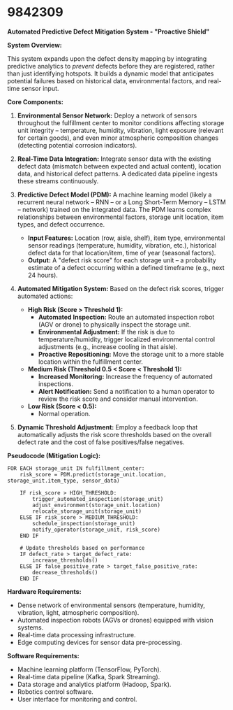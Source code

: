 # 9842309

**Automated Predictive Defect Mitigation System - "Proactive Shield"**

**System Overview:**

This system expands upon the defect density mapping by integrating predictive analytics to *prevent* defects before they are registered, rather than just identifying hotspots. It builds a dynamic model that anticipates potential failures based on historical data, environmental factors, and real-time sensor input.

**Core Components:**

1.  **Environmental Sensor Network:** Deploy a network of sensors throughout the fulfillment center to monitor conditions affecting storage unit integrity – temperature, humidity, vibration, light exposure (relevant for certain goods), and even minor atmospheric composition changes (detecting potential corrosion indicators).

2.  **Real-Time Data Integration:** Integrate sensor data with the existing defect data (mismatch between expected and actual content), location data, and historical defect patterns. A dedicated data pipeline ingests these streams continuously.

3.  **Predictive Defect Model (PDM):** A machine learning model (likely a recurrent neural network – RNN – or a Long Short-Term Memory – LSTM – network) trained on the integrated data. The PDM learns complex relationships between environmental factors, storage unit location, item types, and defect occurrence. 

    *   **Input Features:** Location (row, aisle, shelf), item type, environmental sensor readings (temperature, humidity, vibration, etc.), historical defect data for that location/item, time of year (seasonal factors).
    *   **Output:** A "defect risk score" for each storage unit – a probability estimate of a defect occurring within a defined timeframe (e.g., next 24 hours).

4.  **Automated Mitigation System:** Based on the defect risk scores, trigger automated actions:

    *   **High Risk (Score > Threshold 1):**
        *   **Automated Inspection:** Route an automated inspection robot (AGV or drone) to physically inspect the storage unit.
        *   **Environmental Adjustment:** If the risk is due to temperature/humidity, trigger localized environmental control adjustments (e.g., increase cooling in that aisle).
        *   **Proactive Repositioning:** Move the storage unit to a more stable location within the fulfillment center.
    *   **Medium Risk (Threshold 0.5 < Score < Threshold 1):**
        *   **Increased Monitoring:** Increase the frequency of automated inspections.
        *   **Alert Notification:** Send a notification to a human operator to review the risk score and consider manual intervention.
    *   **Low Risk (Score < 0.5):**
        *   Normal operation.

5.  **Dynamic Threshold Adjustment:**  Employ a feedback loop that automatically adjusts the risk score thresholds based on the overall defect rate and the cost of false positives/false negatives.

**Pseudocode (Mitigation Logic):**

```
FOR EACH storage_unit IN fulfillment_center:
    risk_score = PDM.predict(storage_unit.location, storage_unit.item_type, sensor_data)

    IF risk_score > HIGH_THRESHOLD:
        trigger_automated_inspection(storage_unit)
        adjust_environment(storage_unit.location)
        relocate_storage_unit(storage_unit)
    ELSE IF risk_score > MEDIUM_THRESHOLD:
        schedule_inspection(storage_unit)
        notify_operator(storage_unit, risk_score)
    END IF

    # Update thresholds based on performance
    IF defect_rate > target_defect_rate:
        increase_thresholds()
    ELSE IF false_positive_rate > target_false_positive_rate:
        decrease_thresholds()
    END IF
```

**Hardware Requirements:**

*   Dense network of environmental sensors (temperature, humidity, vibration, light, atmospheric composition).
*   Automated inspection robots (AGVs or drones) equipped with vision systems.
*   Real-time data processing infrastructure.
*   Edge computing devices for sensor data pre-processing.

**Software Requirements:**

*   Machine learning platform (TensorFlow, PyTorch).
*   Real-time data pipeline (Kafka, Spark Streaming).
*   Data storage and analytics platform (Hadoop, Spark).
*   Robotics control software.
*   User interface for monitoring and control.